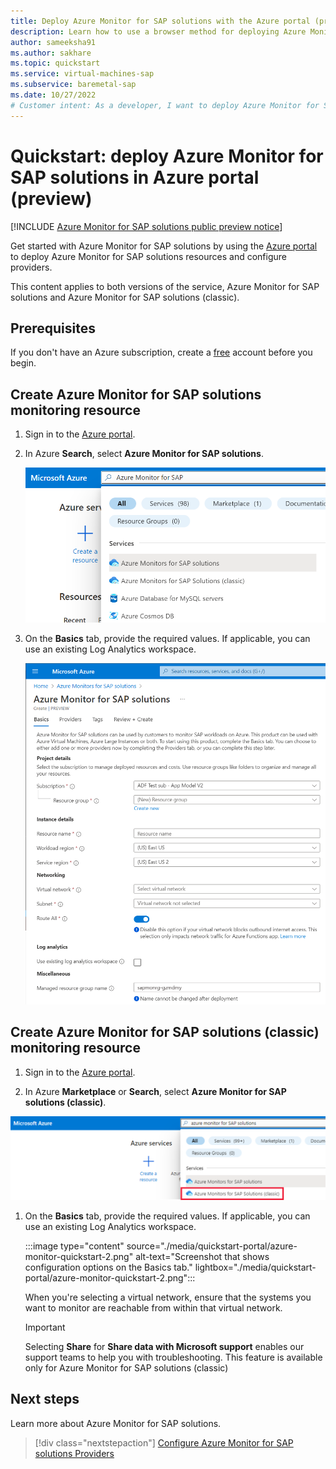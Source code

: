 ```yaml
---
title: Deploy Azure Monitor for SAP solutions with the Azure portal (preview)
description: Learn how to use a browser method for deploying Azure Monitor for SAP solutions.
author: sameeksha91
ms.author: sakhare
ms.topic: quickstart
ms.service: virtual-machines-sap
ms.subservice: baremetal-sap
ms.date: 10/27/2022
# Customer intent: As a developer, I want to deploy Azure Monitor for SAP solutions in the Azure portal so that I can configure providers.
---
```


# Quickstart: deploy Azure Monitor for SAP solutions in Azure portal (preview)

[!INCLUDE [Azure Monitor for SAP solutions public preview notice](./includes/preview-azure-monitor.md)]

Get started with Azure Monitor for SAP solutions by using the [Azure portal](https://azure.microsoft.com/features/azure-portal) to deploy Azure Monitor for SAP solutions resources and configure providers.

This content applies to both versions of the service, Azure Monitor for SAP solutions and Azure Monitor for SAP solutions (classic).

## Prerequisites

If you don't have an Azure subscription, create a [free](https://azure.microsoft.com/free/) account before you begin.

## Create Azure Monitor for SAP solutions monitoring resource

1. Sign in to the [Azure portal](https://portal.azure.com).

1. In Azure **Search**, select **Azure Monitor for SAP solutions**.

    ![Diagram that shows Azure Monitor for SAP solutions Quick Start.](./media/quickstart-portal/azure-monitor-quickstart-1-new.png)



1. On the **Basics** tab, provide the required values. If applicable, you can use an existing Log Analytics workspace.
 

    ![Diagram that shows Azure Monitor for SAP solutions Quick Start 2.](./media/quickstart-portal/azure-monitor-quickstart-2-new.png)


## Create Azure Monitor for SAP solutions (classic) monitoring resource

1. Sign in to the [Azure portal](https://portal.azure.com).

1. In Azure **Marketplace** or **Search**, select **Azure Monitor for SAP solutions (classic)**.

  ![Diagram shows Azure Monitor for SAP solutions classic quick start page.](./media/quickstart-portal/azure-monitor-quickstart-classic.png)


1. On the **Basics** tab, provide the required values. If applicable, you can use an existing Log Analytics workspace.

   :::image type="content" source="./media/quickstart-portal/azure-monitor-quickstart-2.png" alt-text="Screenshot that shows configuration options on the Basics tab." lightbox="./media/quickstart-portal/azure-monitor-quickstart-2.png":::

   When you're selecting a virtual network, ensure that the systems you want to monitor are reachable from within that virtual network. 

   > [!IMPORTANT]
   > Selecting **Share** for **Share data with Microsoft support** enables our support teams to help you with troubleshooting. This feature is available only for Azure Monitor for SAP solutions (classic)



## Next steps

Learn more about Azure Monitor for SAP solutions.

> [!div class="nextstepaction"]
> [Configure Azure Monitor for SAP solutions Providers](provider-netweaver.md)

